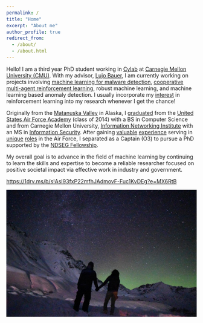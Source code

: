 ```yaml
---
permalink: /
title: "Home"
excerpt: "About me"
author_profile: true
redirect_from: 
  - /about/
  - /about.html
---
```


Hello! I am a third year PhD student working in [Cylab](https://www.cylab.cmu.edu/) at [Carnegie Mellon University (CMU)](https://www.cmu.edu/). With my advisor, [Lujo Bauer](https://users.ece.cmu.edu/~lbauer/), I am currently working on projects involving [machine learning for malware detection](/publications/2021-06-07-malware-makeover-breaking-ml-based-static-analysis-by-modifying-executable-bytes), [cooperative multi-agent reinforcement learning](/publications/2022-05-11-anyplay-an-intrinsic-augmentation-for-zero-shot-coordination), robust machine learning, and machine learning based anomaly detection. I usually incorporate my [interest](https://keanelucas.com/projects/doom-bot) in reinforcement learning into my research whenever I get the chance!

Originally from the [Matanuska Valley](https://www.frontiersman.com/news/trio-of-valley-students-graduate-together-from-u-s-air-force-academy/article_e0b6e5de-edad-11e3-98fc-001a4bcf887a.html) in Alaska, I [graduated](https://youtu.be/tCckScbNfq8?t=88) from the [United States Air Force Academy](https://www.usafa.edu/) (class of 2014) with a BS in Computer Science and from Carnegie Mellon University, [Information Networking Institute](https://www.cmu.edu/ini/) with an MS in [Information Security](https://www.cmu.edu/ini/academics/msis/index.html). After gaining [valuable](https://www.dvidshub.net/video/330646/usafa-team-competes-nsa-cyberdefense-exercise) [experience](https://www.wired.com/story/national-guards-fire-mapping-drones-get-ai-upgrade/) serving in [unique](https://www.jpl.nasa.gov/) [roles](https://www.ai.mil/) in the Air Force, I separated as a Captain (O3) to pursue a PhD supported by the [NDSEG Fellowship](https://ndseg.sysplus.com/).

My overall goal is to advance in the field of machine learning by continuing to learn the skills and expertise to become a reliable researcher focused on positive societal impact via effective work in industry and government.

https://1drv.ms/b/s!AsI93fxP22mfhJAdmovF-Fuc1KvDEg?e=MX6RtB

![](images/holdinghands_northernlights.jpg)